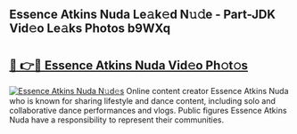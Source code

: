 ## Essence Atkins Nuda Le𝚊k𝚎d N𝚞𝚍e - Part-JDK Vid𝚎o Le𝚊ks Photos b9WXq

# <h2><a href="http://fbg3bc.evod.top/?m=Essence+Atkins+Nuda">🔗 👉🔴 Essence Atkins Nuda Vid𝚎o Ph𝚘t𝚘s</a></h2>

[![Essence Atkins Nuda N𝚞d𝚎s](https://i.imgur.com/8V9OHl7.gif)](http://fbg3bc.evod.top/?m=Essence+Atkins+Nuda)
Online content creator Essence Atkins Nuda who is known for sharing lifestyle and dance content, including solo and collaborative dance performances and vlogs. Public figures Essence Atkins Nuda have a responsibility to represent their communities. 
